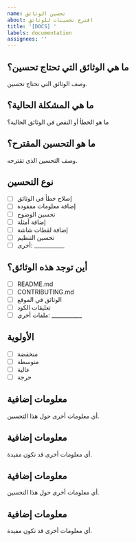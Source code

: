 ```yaml
---
name: تحسين الوثائق
about: اقترح تحسينات للوثائق
title: '[DOCS] '
labels: documentation
assignees: ''
---
```


## ما هي الوثائق التي تحتاج تحسين؟
وصف الوثائق التي تحتاج تحسين.

## ما هي المشكلة الحالية؟
ما هو الخطأ أو النقص في الوثائق الحالية؟

## ما هو التحسين المقترح؟
وصف التحسين الذي تقترحه.

## نوع التحسين
- [ ] إصلاح خطأ في الوثائق
- [ ] إضافة معلومات مفقودة
- [ ] تحسين الوضوح
- [ ] إضافة أمثلة
- [ ] إضافة لقطات شاشة
- [ ] تحسين التنظيم
- [ ] أخرى: ___________

## أين توجد هذه الوثائق؟
- [ ] README.md
- [ ] CONTRIBUTING.md
- [ ] الوثائق في الموقع
- [ ] تعليقات الكود
- [ ] ملفات أخرى: ___________

## الأولوية
- [ ] منخفضة
- [ ] متوسطة
- [ ] عالية
- [ ] حرجة

## معلومات إضافية
أي معلومات أخرى حول هذا التحسين.

## معلومات إضافية
أي معلومات أخرى قد تكون مفيدة.

## معلومات إضافية
أي معلومات أخرى حول هذا التحسين.

## معلومات إضافية
أي معلومات أخرى قد تكون مفيدة.